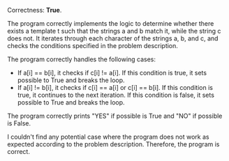 Correctness: **True**.

The program correctly implements the logic to determine whether there exists a template t such that the strings a and b match it, while the string c does not. It iterates through each character of the strings a, b, and c, and checks the conditions specified in the problem description.

The program correctly handles the following cases:

* If a[i] == b[i], it checks if c[i] != a[i]. If this condition is true, it sets possible to True and breaks the loop.
* If a[i] != b[i], it checks if c[i] == a[i] or c[i] == b[i]. If this condition is true, it continues to the next iteration. If this condition is false, it sets possible to True and breaks the loop.

The program correctly prints "YES" if possible is True and "NO" if possible is False.

I couldn't find any potential case where the program does not work as expected according to the problem description. Therefore, the program is correct.